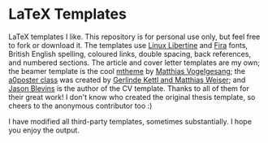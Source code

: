 # LaTeX Templates

LaTeX templates I like. This repository is for personal use only, but feel free to fork or download it. The templates use [Linux Libertine](http://www.linuxlibertine.org/) and [Fira](http://mozilla.github.io/Fira/) fonts, British English spelling, coloured links, double spacing, back references, and numbered sections. The article and cover letter templates are my own; the beamer template is the cool [mtheme](https://github.com/matze/mtheme) by [Matthias Vogelgesang](https://bloerg.net/); the [a0poster class](https://www.latextemplates.com/template/a0poster-portrait-poster) was created by [Gerlinde Kettl and Matthias Weiser](mailto:tex@kettl.de); and [Jason Blevins](http://jblevins.org/projects/cv-template/) is the author of the CV template. Thanks to all of them for their great work! I don't know who created the original thesis template, so cheers to the anonymous contributor too :) 

I have modified all third-party templates, sometimes substantially. I hope you enjoy the output.
